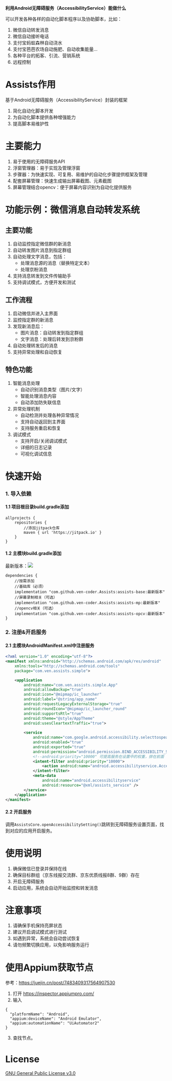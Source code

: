 **利用Android无障碍服务（AccessibilityService）能做什么**

可以开发各种各样的自动化脚本程序以及协助脚本，比如：
1. 微信自动转发消息
2. 微信自动接听电话
3. 支付宝蚂蚁森林自动浇水
4. 支付宝芭芭农场自动施肥、自动收集能量...
5. 各种平台的拓客、引流、营销系统
6. 远程控制

# Assists作用
基于Android无障碍服务（AccessibilityService）封装的框架
1. 简化自动化脚本开发
2. 为自动化脚本提供各种增强能力
3. 提高脚本易维护性

# 主要能力
1. 易于使用的无障碍服务API
2. 浮窗管理器：易于实现及管理浮窗
3. 步骤器：为快速实现、可复用、易维护的自动化步骤提供框架及管理
4. 配套屏幕管理：快速生成输出屏幕截图、元素截图
5. 屏幕管理结合opencv：便于屏幕内容识别为自动化提供服务

# 功能示例：微信消息自动转发系统

## 主要功能
1. 自动监控指定微信群的新消息
2. 自动转发图片消息到指定群组
3. 自动处理文字消息，包括：
   - 处理消息源的消息（替换特定文本）
   - 处理京粉消息
4. 支持消息转发到文件传输助手
5. 支持调试模式，方便开发和测试

## 工作流程
1. 启动微信并进入主界面
2. 监控指定群的新消息
3. 发现新消息后：
   - 图片消息：自动转发到指定群组
   - 文字消息：处理后转发到京粉群
4. 自动处理转发后的消息
5. 支持异常处理和自动恢复

## 特色功能
1. 智能消息处理
   - 自动识别消息类型（图片/文字）
   - 智能处理消息内容
   - 自动添加防失联信息
2. 异常处理机制
   - 自动检测并处理各种异常情况
   - 支持自动返回到主界面
   - 支持服务重启和恢复
3. 调试模式
   - 支持开启/关闭调试模式
   - 详细的日志记录
   - 可视化调试信息

# 快速开始
### 1. 导入依赖
#### 1.1 项目根目录build.gradle添加
```
allprojects {
    repositories {
        //添加jitpack仓库
        maven { url 'https://jitpack.io' }
    }
}
```

#### 1.2 主模块build.gradle添加
最新版本：[![](https://jitpack.io/v/ven-coder/Assists.svg)](https://jitpack.io/#ven-coder/Assists)
```
dependencies {
    //按需添加
    //基础库（必须）
    implementation "com.github.ven-coder.Assists:assists-base:最新版本"
    //屏幕录制相关（可选）
    implementation "com.github.ven-coder.Assists:assists-mp:最新版本"
    //opencv相关（可选）
    implementation "com.github.ven-coder.Assists:assists-opcv:最新版本"
}
```

### 2. 注册&开启服务
#### 2.1 主模块AndroidManifest.xml中注册服务
```xml
<?xml version="1.0" encoding="utf-8"?>
<manifest xmlns:android="http://schemas.android.com/apk/res/android"
    xmlns:tools="http://schemas.android.com/tools"
    package="com.ven.assists.simple">

    <application
        android:name="com.ven.assists.simple.App"
        android:allowBackup="true"
        android:icon="@mipmap/ic_launcher"
        android:label="@string/app_name"
        android:requestLegacyExternalStorage="true"
        android:roundIcon="@mipmap/ic_launcher_round"
        android:supportsRtl="true"
        android:theme="@style/AppTheme"
        android:usesCleartextTraffic="true">
        
        <service
            android:name="com.google.android.accessibility.selecttospeak.SelectToSpeakService"
            android:enabled="true"
            android:exported="true"
            android:permission="android.permission.BIND_ACCESSIBILITY_SERVICE">
            <!--android:priority="10000" 可提高服务在设置中的权重，排在前面     -->
            <intent-filter android:priority="10000">
                <action android:name="android.accessibilityservice.AccessibilityService" />
            </intent-filter>
            <meta-data
                android:name="android.accessibilityservice"
                android:resource="@xml/assists_service" />
        </service>
    </application>
</manifest>
```

#### 2.2 开启服务
调用```AssistsCore.openAccessibilitySetting()```跳转到无障碍服务设置页面，找到对应的应用开启服务。

# 使用说明
1. 确保微信已登录并保持在线
2. 确保目标群组（京东线报交流群、京东优质线报8群、9群）存在
3. 开启无障碍服务
4. 启动应用，系统会自动开始监控和转发消息

# 注意事项
1. 请确保手机保持亮屏状态
2. 建议开启调试模式进行测试
3. 如遇到异常，系统会自动尝试恢复
4. 请勿频繁切换应用，以免影响服务运行

# 使用Appium获取节点
参考：https://juejin.cn/post/7483409317564907530

1. 打开 https://inspector.appiumpro.com/
2. 输入
```
{
  "platformName": "Android",
  "appium:deviceName": "Android Emulator",
  "appium:automationName": "UiAutomator2"
}
```
3. 查找节点。

# License
[GNU General Public License v3.0](https://github.com/ven-coder/Assists/blob/master/LICENSE)
